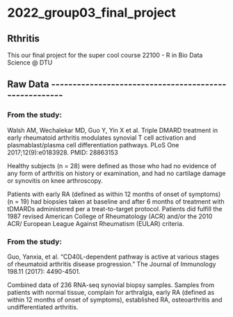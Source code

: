 # 2022_group03_final_project

## Rthritis
This our final project for the super cool course
22100 - R in Bio Data Science @ DTU

## Raw Data  ------------------------------------------------------

### From the study:

Walsh AM, Wechalekar MD, Guo Y, Yin X et al. Triple DMARD 
treatment in early rheumatoid arthritis modulates synovial T cell
activation and plasmablast/plasma cell differentiation pathways.
PLoS One 2017;12(9):e0183928. PMID: 28863153

Healthy subjects (n = 28) were defined as those who had no evidence of any form 
of arthritis on history or examination, and had no cartilage damage or synovitis 
on knee arthroscopy.

Patients with early RA (defined as within 12 months of onset of 
symptoms) (n = 19) had biopsies taken at baseline and after 6 months of 
treatment with tDMARDs administered per a treat-to-target protocol.
Patients did fulfill the 1987 revised American College of 
Rheumatology (ACR) and/or the 2010 ACR/ European League Against 
Rheumatism (EULAR) criteria. 

### From the study:

Guo, Yanxia, et al. “CD40L-dependent pathway is active at various stages of 
rheumatoid arthritis disease progression.” The Journal of Immunology 198.11 
(2017): 4490-4501.

Combined data of 236 RNA-seq synovial biopsy samples. Samples from patients with 
normal tissue, complain for arthralgia, early RA (defined as within 12 months 
of onset of symptoms), established RA, osteoarthritis and undifferentiated 
arthritis.